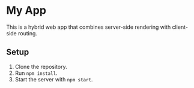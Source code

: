 # My App

This is a hybrid web app that combines server-side rendering with client-side
routing.

## Setup

1. Clone the repository.
2. Run `npm install`.
3. Start the server with `npm start`.
